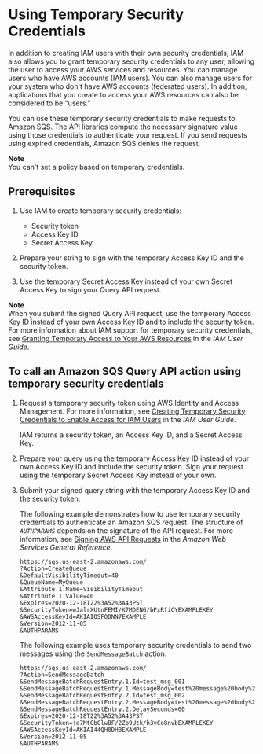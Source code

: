 # Using Temporary Security Credentials<a name="sqs-using-temporary-security-credentials"></a>

In addition to creating IAM users with their own security credentials, IAM also allows you to grant temporary security credentials to any user, allowing the user to access your AWS services and resources\. You can manage users who have AWS accounts \(IAM users\)\. You can also manage users for your system who don't have AWS accounts \(federated users\)\. In addition, applications that you create to access your AWS resources can also be considered to be "users\."

You can use these temporary security credentials to make requests to Amazon SQS\. The API libraries compute the necessary signature value using those credentials to authenticate your request\. If you send requests using expired credentials, Amazon SQS denies the request\.

**Note**  
You can't set a policy based on temporary credentials\.

## Prerequisites<a name="temporary-security-credentials-prerequisites"></a>

1. Use IAM to create temporary security credentials:
   + Security token
   + Access Key ID
   + Secret Access Key

1. Prepare your string to sign with the temporary Access Key ID and the security token\.

1. Use the temporary Secret Access Key instead of your own Secret Access Key to sign your Query API request\.

**Note**  
When you submit the signed Query API request, use the temporary Access Key ID instead of your own Access Key ID and to include the security token\. For more information about IAM support for temporary security credentials, see [Granting Temporary Access to Your AWS Resources](https://docs.aws.amazon.com/IAM/latest/UserGuide/TokenBasedAuth.html) in the *IAM User Guide*\. 

## To call an Amazon SQS Query API action using temporary security credentials<a name="temporary-security-credentials-query-api"></a>

1. Request a temporary security token using AWS Identity and Access Management\. For more information, see [Creating Temporary Security Credentials to Enable Access for IAM Users](https://docs.aws.amazon.com/IAM/latest/UserGuide/CreatingSessionTokens.html) in the *IAM User Guide*\.

   IAM returns a security token, an Access Key ID, and a Secret Access Key\.

1. Prepare your query using the temporary Access Key ID instead of your own Access Key ID and include the security token\. Sign your request using the temporary Secret Access Key instead of your own\.

1. Submit your signed query string with the temporary Access Key ID and the security token\.

   The following example demonstrates how to use temporary security credentials to authenticate an Amazon SQS request\. The structure of *`AUTHPARAMS`* depends on the signature of the API request\. For more information, see [Signing AWS API Requests](https://docs.aws.amazon.com/general/latest/gr/signing_aws_api_requests.html) in the *Amazon Web Services General Reference*\.

   ```
   https://sqs.us-east-2.amazonaws.com/
   ?Action=CreateQueue
   &DefaultVisibilityTimeout=40
   &QueueName=MyQueue
   &Attribute.1.Name=VisibilityTimeout
   &Attribute.1.Value=40
   &Expires=2020-12-18T22%3A52%3A43PST
   &SecurityToken=wJalrXUtnFEMI/K7MDENG/bPxRfiCYEXAMPLEKEY
   &AWSAccessKeyId=AKIAIOSFODNN7EXAMPLE
   &Version=2012-11-05
   &AUTHPARAMS
   ```

   The following example uses temporary security credentials to send two messages using the `SendMessageBatch` action\.

   ```
   https://sqs.us-east-2.amazonaws.com/
   ?Action=SendMessageBatch
   &SendMessageBatchRequestEntry.1.Id=test_msg_001
   &SendMessageBatchRequestEntry.1.MessageBody=test%20message%20body%201
   &SendMessageBatchRequestEntry.2.Id=test_msg_002
   &SendMessageBatchRequestEntry.2.MessageBody=test%20message%20body%202
   &SendMessageBatchRequestEntry.2.DelaySeconds=60
   &Expires=2020-12-18T22%3A52%3A43PST
   &SecurityToken=je7MtGbClwBF/2Zp9Utk/h3yCo8nvbEXAMPLEKEY
   &AWSAccessKeyId=AKIAI44QH8DHBEXAMPLE
   &Version=2012-11-05
   &AUTHPARAMS
   ```